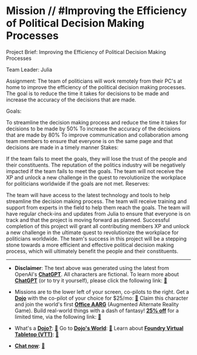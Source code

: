 # Mission // #Improving the Efficiency of Political Decision Making Processes

Project Brief: Improving the Efficiency of Political Decision Making Processes

Team Leader: Julia

Assignment: The team of politicians will work remotely from their PC's at home to improve the efficiency of the political decision making processes. The goal is to reduce the time it takes for decisions to be made and increase the accuracy of the decisions that are made.

Goals:

To streamline the decision making process and reduce the time it takes for decisions to be made by 50%
To increase the accuracy of the decisions that are made by 80%
To improve communication and collaboration among team members to ensure that everyone is on the same page and that decisions are made in a timely manner
Stakes:

If the team fails to meet the goals, they will lose the trust of the people and their constituents.
The reputation of the politics industry will be negatively impacted if the team fails to meet the goals.
The team will not receive the XP and unlock a new challenge in the quest to revolutionize the workplace for politicians worldwide if the goals are not met.
Reserves:

The team will have access to the latest technology and tools to help streamline the decision making process.
The team will receive training and support from experts in the field to help them reach the goals.
The team will have regular check-ins and updates from Julia to ensure that everyone is on track and that the project is moving forward as planned.
Successful completion of this project will grant all contributing members XP and unlock a new challenge in the ultimate quest to revolutionize the workplace for politicians worldwide. The team's success in this project will be a stepping stone towards a more efficient and effective political decision making process, which will ultimately benefit the people and their constituents.

---

* **Disclaimer**: The text above was generated using the latest from OpenAI's [**ChatGPT**](https://openai.com/blog/chatgpt/).  All characters are fictional.  To learn more about [**ChatGPT**](https://openai.com/blog/chatgpt/) (or to try it yourself), please click the following link: [:closed_book:](https://openai.com/blog/chatgpt/)

* Missions are to the lower left of your screen, co-pilots to the right. Get a [**Dojo**](https://workmates.live/marketplace) with the co-pilot of your choice for $25/mo: [:green_book:](https://workmates.live/marketplace)  Claim this character and join the world's first [**Office AARG**](https://dojos.world) (Augmented Alternate Reality Game). Build real-world things with a dash of fantasy! [**25% off**](https://blog.workmates.live/deal-on-a-dojo) for a limited time, via the following link: [:green_book:](https://blog.workmates.live/deal-on-a-dojo) 

* What's a [**Dojo?**](https://workdojos.com): [:blue_book:](https://workdojos.com)  Go to [**Dojo's World**](https://dojos.world): [:blue_book:](https://dojos.world)  Learn about [**Foundry Virtual Tabletop (VTT)**](https://foundryvtt.com): [:closed_book:](https://foundryvtt.com/)

* [**Chat now**](https://chat.workmates.live/channel/support): [:ledger:](https://chat.workmates.live/channel/support)